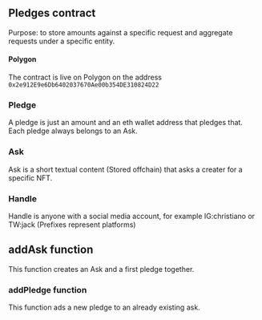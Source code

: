 ## Pledges contract
Purpose: to store amounts against a specific request and aggregate requests under a specific entity.
#### Polygon
The contract is live on Polygon on the address `0x2e912E9e6Db6402037670Ae00b354DE310824D22`
### Pledge
A pledge is just an amount and an eth wallet address that pledges that. Each pledge always belongs to an Ask.

### Ask
Ask is a short textual content (Stored offchain) that asks a creater for a specific NFT.

### Handle
Handle is anyone with a social media account, for example IG:christiano or TW:jack (Prefixes represent platforms)

## addAsk function

This function creates an Ask and a first pledge together.

### addPledge function

This function ads a new pledge to an already existing ask.